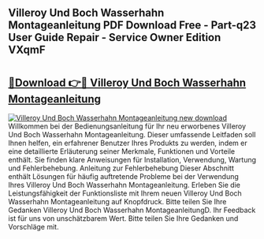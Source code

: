 ## Villeroy Und Boch Wasserhahn Montageanleitung PDF Download Free - Part-q23 User Guide Repair - Service Owner Edition VXqmF

# <h2><a href="http://df76mo.blite.top/?on=Villeroy+Und+Boch+Wasserhahn+Montageanleitung">🔗Download 👉🔴 Villeroy Und Boch Wasserhahn Montageanleitung</a></h2>

[![Villeroy Und Boch Wasserhahn Montageanleitung new download](https://i.imgur.com/lujVjoI.png)](http://df76mo.blite.top/?on=Villeroy+Und+Boch+Wasserhahn+Montageanleitung)
Willkommen bei der Bedienungsanleitung für Ihr neu erworbenes Villeroy Und Boch Wasserhahn Montageanleitung. Dieser umfassende Leitfaden soll Ihnen helfen, ein erfahrener Benutzer Ihres Produkts zu werden, indem er eine detaillierte Erläuterung seiner Merkmale, Funktionen und Vorteile enthält. Sie finden klare Anweisungen für Installation, Verwendung, Wartung und Fehlerbehebung. Anleitung zur Fehlerbehebung Dieser Abschnitt enthält Lösungen für häufig auftretende Probleme bei der Verwendung Ihres Villeroy Und Boch Wasserhahn Montageanleitung. Erleben Sie die Leistungsfähigkeit der Funktionsliste mit Ihrem neuen Villeroy Und Boch Wasserhahn Montageanleitung auf Knopfdruck. Bitte teilen Sie Ihre Gedanken Villeroy Und Boch Wasserhahn MontageanleitungD. Ihr Feedback ist für uns von unschätzbarem Wert. Bitte teilen Sie Ihre Gedanken und Vorschläge mit.

